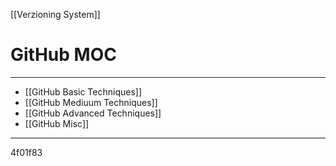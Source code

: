 [[Verzioning System]]

# GitHub MOC
---
- [[GitHub Basic Techniques]]
- [[GitHub Mediuum Techniques]]
- [[GitHub Advanced Techniques]]
- [[GitHub Misc]]
---

4f01f83